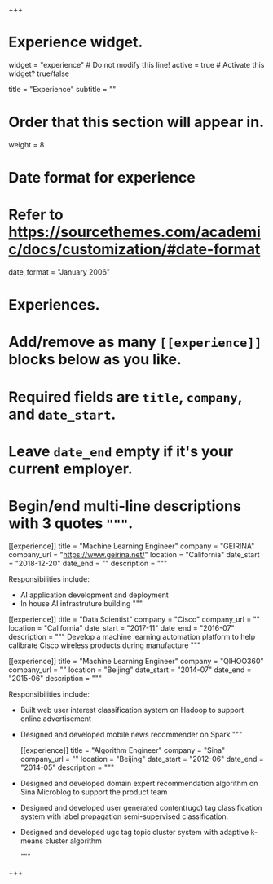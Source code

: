 +++
# Experience widget.
widget = "experience"  # Do not modify this line!
active = true  # Activate this widget? true/false

title = "Experience"
subtitle = ""

# Order that this section will appear in.
weight = 8

# Date format for experience
#   Refer to https://sourcethemes.com/academic/docs/customization/#date-format
date_format = "January 2006"

# Experiences.
#   Add/remove as many `[[experience]]` blocks below as you like.
#   Required fields are `title`, `company`, and `date_start`.
#   Leave `date_end` empty if it's your current employer.
#   Begin/end multi-line descriptions with 3 quotes `"""`.
[[experience]]
  title = "Machine Learning Engineer"
  company = "GEIRINA"
  company_url = "https://www.geirina.net/"
  location = "California"
  date_start = "2018-12-20"
  date_end = ""
  description = """
  
  Responsibilities include:
 
  * AI application development and deployment
  * In house AI infrastruture building
  """

[[experience]]
  title = "Data Scientist"
  company = "Cisco"
  company_url = ""
  location = "California"
  date_start = "2017-11"
  date_end = "2016-07"
  description = """
 Develop a machine learning automation platform to help calibrate Cisco wireless products during manufacture
  """
  
  [[experience]]
  title = "Machine Learning Engineer"
  company = "QIHOO360"
  company_url = ""
  location = "Beijing"
  date_start = "2014-07"
  date_end = "2015-06"
  description = """
  
  Responsibilities include:
 
* Built web user interest classification system on Hadoop to support online advertisement
* Designed and developed mobile news recommender on Spark
  """
  
  [[experience]]
  title = "Algorithm Engineer"
  company = "Sina"
  company_url = ""
  location = "Beijing"
  date_start = "2012-06"
  date_end = "2014-05"
  description = """
* Designed and developed domain expert recommendation algorithm on Sina Microblog to support the product team
* Designed and developed user generated content(ugc) tag classification system with label propagation semi-supervised classification. 
* Designed and developed ugc tag topic cluster system with adaptive k-means cluster algorithm 

  """

+++
